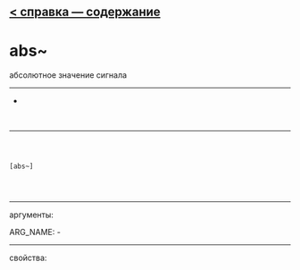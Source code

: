 [< справка — содержание](index.html)
---

# abs~


абсолютное значение сигнала

---

-
<br>


---


```



[abs~]


            
```

---
аргументы:

ARG_NAME: -<br>

---
свойства:


